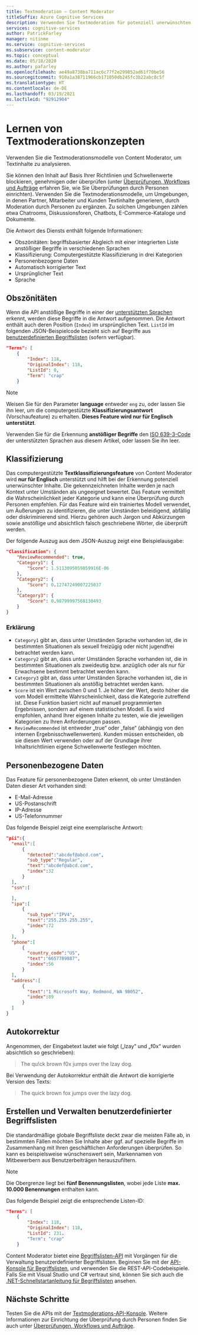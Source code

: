 ```yaml
---
title: Textmoderation – Content Moderator
titleSuffix: Azure Cognitive Services
description: Verwenden Sie Textmoderation für potenziell unerwünschten Text, personenbezogene Daten und benutzerdefinierte Begriffslisten.
services: cognitive-services
author: PatrickFarley
manager: nitinme
ms.service: cognitive-services
ms.subservice: content-moderator
ms.topic: conceptual
ms.date: 05/18/2020
ms.author: pafarley
ms.openlocfilehash: ae49a8738ba711ac6c77f2e299852ad61f70be56
ms.sourcegitcommit: 910a1a38711966cb171050db245fc3b22abc8c5f
ms.translationtype: HT
ms.contentlocale: de-DE
ms.lasthandoff: 03/19/2021
ms.locfileid: "92912904"
---
```

# <a name="learn-text-moderation-concepts"></a>Lernen von Textmoderationskonzepten

Verwenden Sie die Textmoderationsmodelle von Content Moderator, um Textinhalte zu analysieren.

Sie können den Inhalt auf Basis Ihrer Richtlinien und Schwellenwerte blockieren, genehmigen oder überprüfen (unter [Überprüfungen, Workflows und Aufträge](./review-api.md) erfahren Sie, wie Sie Überprüfungen durch Personen einrichten). Verwenden Sie die Textmoderationsmodelle, um Umgebungen, in denen Partner, Mitarbeiter und Kunden Textinhalte generieren, durch Moderation durch Personen zu ergänzen. Zu solchen Umgebungen zählen etwa Chatrooms, Diskussionsforen, Chatbots, E-Commerce-Kataloge und Dokumente.

Die Antwort des Diensts enthält folgende Informationen:

- Obszönitäten: begriffsbasierter Abgleich mit einer integrierten Liste anstößiger Begriffe in verschiedenen Sprachen
- Klassifizierung: Computergestützte Klassifizierung in drei Kategorien
- Personenbezogene Daten
- Automatisch korrigierter Text
- Ursprünglicher Text
- Sprache

## <a name="profanity"></a>Obszönitäten

Wenn die API anstößige Begriffe in einer der [unterstützten Sprachen](./language-support.md) erkennt, werden diese Begriffe in die Antwort aufgenommen. Die Antwort enthält auch deren Position (`Index`) im ursprünglichen Text. `ListId` im folgenden JSON-Beispielcode bezieht sich auf Begriffe aus [benutzerdefinierten Begriffslisten](try-terms-list-api.md) (sofern verfügbar).

```json
"Terms": [
    {
        "Index": 118,
        "OriginalIndex": 118,
        "ListId": 0,
        "Term": "crap"
    }
```

> [!NOTE]
> Weisen Sie für den Parameter **language** entweder `eng` zu, oder lassen Sie ihn leer, um die computergestützte **Klassifizierungsantwort** (Vorschaufeature) zu erhalten. **Dieses Feature wird nur für Englisch unterstützt**.
>
> Verwenden Sie für die Erkennung **anstößiger Begriffe** den [ISO 639-3-Code](http://www-01.sil.org/iso639-3/codes.asp) der unterstützten Sprachen aus diesem Artikel, oder lassen Sie ihn leer.

## <a name="classification"></a>Klassifizierung

Das computergestützte **Textklassifizierungsfeature** von Content Moderator wird **nur für Englisch** unterstützt und hilft bei der Erkennung potenziell unerwünschter Inhalte. Die gekennzeichneten Inhalte werden je nach Kontext unter Umständen als ungeeignet bewertet. Das Feature vermittelt die Wahrscheinlichkeit jeder Kategorie und kann eine Überprüfung durch Personen empfehlen. Für das Feature wird ein trainiertes Modell verwendet, um Äußerungen zu identifizieren, die unter Umständen beleidigend, abfällig oder diskriminierend sind. Hierzu gehören auch Jargon und Abkürzungen sowie anstößige und absichtlich falsch geschriebene Wörter, die überprüft werden. 

Der folgende Auszug aus dem JSON-Auszug zeigt eine Beispielausgabe:

```json
"Classification": {
    "ReviewRecommended": true,
    "Category1": {
        "Score": 1.5113095059859916E-06
    },
    "Category2": {
        "Score": 0.12747249007225037
    },
    "Category3": {
        "Score": 0.98799997568130493
    }
}
```

### <a name="explanation"></a>Erklärung

- `Category1` gibt an, dass unter Umständen Sprache vorhanden ist, die in bestimmten Situationen als sexuell freizügig oder nicht jugendfrei betrachtet werden kann.
- `Category2` gibt an, dass unter Umständen Sprache vorhanden ist, die in bestimmten Situationen als zweideutig bzw. anzüglich oder als nur für Erwachsene bestimmt betrachtet werden kann.
- `Category3` gibt an, dass unter Umständen Sprache vorhanden ist, die in bestimmten Situationen als anstößig betrachtet werden kann.
- `Score` ist ein Wert zwischen 0 und 1. Je höher der Wert, desto höher die vom Modell ermittelte Wahrscheinlichkeit, dass die Kategorie zutreffend ist. Diese Funktion basiert nicht auf manuell programmierten Ergebnissen, sondern auf einem statistischen Modell. Es wird empfohlen, anhand Ihrer eigenen Inhalte zu testen, wie die jeweiligen Kategorien zu Ihren Anforderungen passen.
- `ReviewRecommended` ist entweder „true“ oder „false“ (abhängig von den internen Ergebnisschwellenwerten). Kunden müssen entscheiden, ob sie diesen Wert verwenden oder auf der Grundlage ihrer Inhaltsrichtlinien eigene Schwellenwerte festlegen möchten.

## <a name="personal-data"></a>Personenbezogene Daten

Das Feature für personenbezogene Daten erkennt, ob unter Umständen Daten dieser Art vorhanden sind:

- E-Mail-Adresse
- US-Postanschrift
- IP-Adresse
- US-Telefonnummer

Das folgende Beispiel zeigt eine exemplarische Antwort:

```json
"pii":{
  "email":[
      {
        "detected":"abcdef@abcd.com",
        "sub_type":"Regular",
        "text":"abcdef@abcd.com",
        "index":32
      }
  ],
  "ssn":[

  ],
  "ipa":[
      {
        "sub_type":"IPV4",
        "text":"255.255.255.255",
        "index":72
      }
  ],
  "phone":[
      {
        "country_code":"US",
        "text":"6657789887",
        "index":56
      }
  ],
  "address":[
      {
        "text":"1 Microsoft Way, Redmond, WA 98052",
        "index":89
      }
  ]
}
```

## <a name="auto-correction"></a>Autokorrektur

Angenommen, der Eingabetext lautet wie folgt („lzay“ und „f0x“ wurden absichtlich so geschrieben):

> The qu!ck brown f0x jumps over the lzay dog.

Bei Verwendung der Autokorrektur enthält die Antwort die korrigierte Version des Texts:

> The quick brown fox jumps over the lazy dog.

## <a name="creating-and-managing-your-custom-lists-of-terms"></a>Erstellen und Verwalten benutzerdefinierter Begriffslisten

Die standardmäßige globale Begriffsliste deckt zwar die meisten Fälle ab, in bestimmten Fällen möchten Sie Inhalte aber ggf. auf spezielle Begriffe im Zusammenhang mit Ihren geschäftlichen Anforderungen überprüfen. So kann es beispielsweise wünschenswert sein, Markennamen von Mitbewerbern aus Benutzerbeiträgen herauszufiltern.

> [!NOTE]
> Die Obergrenze liegt bei **fünf Benennungslisten**, wobei jede Liste **max. 10.000 Benennungen** enthalten kann.
>

Das folgende Beispiel zeigt die entsprechende Listen-ID:

```json
"Terms": [
    {
        "Index": 118,
        "OriginalIndex": 118,
        "ListId": 231.
        "Term": "crap"
    }
```

Content Moderator bietet eine [Begriffslisten-API](https://westus.dev.cognitive.microsoft.com/docs/services/57cf755e3f9b070c105bd2c2/operations/57cf755e3f9b070868a1f67f) mit Vorgängen für die Verwaltung benutzerdefinierter Begriffslisten. Beginnen Sie mit der [API-Konsole für Begriffslisten](try-terms-list-api.md), und verwenden Sie die REST-API-Codebeispiele. Falls Sie mit Visual Studio und C# vertraut sind, können Sie sich auch die [.NET-Schnellstartanleitung für Begriffslisten](term-lists-quickstart-dotnet.md) ansehen.

## <a name="next-steps"></a>Nächste Schritte

Testen Sie die APIs mit der [Textmoderations-API-Konsole](try-text-api.md). Weitere Informationen zur Einrichtung der Überprüfung durch Personen finden Sie auch unter [Überprüfungen, Workflows und Aufträge](./review-api.md).